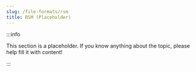 ```yaml
---
slug: /file-formats/rsm
title: RSM (Placeholder)
---
```


:::info

This section is a placeholder. If you know anything about the topic, please help fill it with content!

:::
